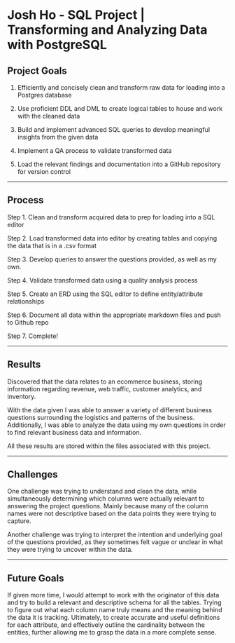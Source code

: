 # Josh Ho - SQL Project | Transforming and Analyzing Data with PostgreSQL

## Project Goals
1. Efficiently and concisely clean and transform raw data for loading into a Postgres database

2. Use proficient DDL and DML to create logical tables to house and work with the cleaned data
3. Build and implement advanced SQL queries to develop meaningful insights from the given data
4. Implement a QA process to validate transformed data
5. Load the relevant findings and documentation into a GitHub repository for version control
***
## Process
Step 1. Clean and transform acquired data to prep for loading into a SQL editor

Step 2. Load transformed data into editor by creating tables and copying the data that is in a .csv format

Step 3. Develop queries to answer the questions provided, as well as my own.

Step 4. Validate transformed data using a quality analysis process

Step 5. Create an ERD using the SQL editor to define entity/attribute relationships

Step 6. Document all data within the appropriate markdown files and push to Github repo

Step 7. Complete!
***
## Results
Discovered that the data relates to an ecommerce business, storing information regarding revenue, web traffic, customer analytics, and inventory.

With the data given I was able to answer a variety of different business questions surrounding the logistics and patterns of the business. Additionally, I was able to analyze the data using my own questions in order to find relevant business data and information.

All these results are stored within the files associated with this project.
***
## Challenges 
One challenge was trying to understand and clean the data, while simultaneously determining which columns were actually relevant to answering the project questions. Mainly because many of the column names were not descriptive based on the data points they were trying to capture.

Another challenge was trying to interpret the intention and underlying goal of the questions provided, as they sometimes felt vague or unclear in what they were trying to uncover within the data.
***
## Future Goals
If given more time, I would attempt to work with the originator of this data and try to build a relevant and descriptive schema for all the tables. Trying to figure out what each column name truly means and the meaning behind the data it is tracking. Ultimately, to create accurate and useful definitions for each attribute, and effectively outline the cardinality between the entities, further allowing me to grasp the data in a more complete sense.
